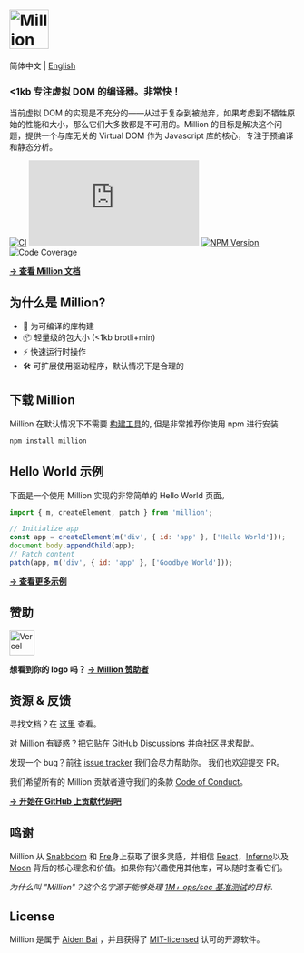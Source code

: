 # <a href="https://million.js.org"><img src="https://raw.githubusercontent.com/aidenybai/million/main/.github/assets/logo.svg" height="69" alt="Million Logo" aria-label="Million Logo" /></a>

简体中文 | [English](https://github.com/aidenybai/million/blob/main/README.md)

### <1kb 专注虚拟 DOM 的编译器。非常快！

当前虚拟 DOM 的实现是不充分的——从过于复杂到被抛弃，如果考虑到不牺牲原始的性能和大小，那么它们大多数都是不可用的。Million 的目标是解决这个问题，提供一个与库无关的 Virtual DOM 作为 Javascript 库的核心，专注于预编译和静态分析。

[![CI](https://img.shields.io/github/workflow/status/aidenybai/million/CI?color=FF524C&labelColor=000&style=flat-square&label=build)](https://img.shields.io/github/workflow/status/aidenybai/million)
![Code Size](https://badgen.net/badgesize/brotli/https/unpkg.com/million/dist/code-size-measurement.js?style=flat-square&label=size&color=FF524C&labelColor=000) [![NPM Version](https://img.shields.io/npm/v/million?style=flat-square&color=FF524C&labelColor=000)](https://www.npmjs.com/package/million) ![Code Coverage](https://img.shields.io/coveralls/github/aidenybai/million?color=FF524C&labelColor=000&style=flat-square)

[**→ 查看 Million 文档**](https://million.js.org)

## 为什么是 Million?

- 🦁 为可编译的库构建
- 📦 轻量级的包大小 (<1kb brotli+min)
- ⚡ 快速运行时操作
- 🛠️ 可扩展使用驱动程序，默认情况下是合理的

## 下载 Million

Million 在默认情况下不需要 [构建工具](https://million.js.org/essentials/installation)的, 但是非常推荐你使用 npm 进行安装

```sh
npm install million
```

## Hello World 示例

下面是一个使用 Million 实现的非常简单的 Hello World 页面。

```js
import { m, createElement, patch } from 'million';

// Initialize app
const app = createElement(m('div', { id: 'app' }, ['Hello World']));
document.body.appendChild(app);
// Patch content
patch(app, m('div', { id: 'app' }, ['Goodbye World']));
```

[**→ 查看更多示例**](https://million.js.org)

## 赞助

<a href="https://vercel.com/?utm_source=millionjs&utm_campaign=oss" target="_blank"><img height="44" src="https://raw.githubusercontent.com/aidenybai/million/main/.github/assets/vercel-logo.svg" alt="Vercel"></a>

**想看到你的 logo 吗？ [→ Million 赞助者](https://github.com/sponsors/aidenybai)**

## 资源 & 反馈

寻找文档？在 [这里](https://million.js.org) 查看。

对 Million 有疑惑？把它贴在 [GitHub Discussions](https://github.com/aidenybai/million/discussions) 并向社区寻求帮助。

发现一个 bug？前往 [issue tracker](https://github.com/aidenybai/million/issues) 我们会尽力帮助你。 我们也欢迎提交 PR。

我们希望所有的 Million 贡献者遵守我们的条款 [Code of Conduct](https://github.com/aidenybai/million/blob/main/.github/CODE_OF_CONDUCT.md)。

[**→ 开始在 GitHub 上贡献代码吧**](https://github.com/aidenybai/million/blob/main/.github/CONTRIBUTING.md)

## 鸣谢

Million 从 [Snabbdom](https://github.com/snabbdom/snabbdom) 和 [Fre](https://github.com/yisar/fre)身上获取了很多灵感，并相信 [React](https://github.com/facebook/react)，[Inferno](https://github.com/infernojs/inferno)以及 [Moon](https://github.com/kbrsh/moon) 背后的核心理念和价值。如果你有兴趣使用其他库，可以随时查看它们。

_为什么叫 "Million"？这个名字源于能够处理 [1M+ ops/sec 基准测试](https://github.com/aidenybai/million/tree/main/benchmarks#readme)的目标_.

## License

Million 是属于 [Aiden Bai](https://github.com/aidenybai) ，并且获得了 [MIT-licensed](LICENSE) 认可的开源软件。
